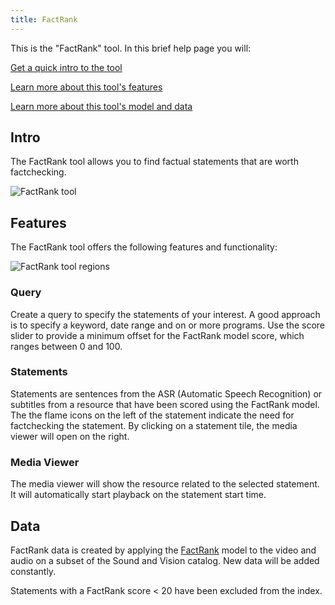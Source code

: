 ```yaml
---
title: FactRank
---
```


This is the "FactRank" tool. In this brief help page you will:

[Get a quick intro to the tool](#tool)

[Learn more about this tool's features](#features)

[Learn more about this tool's model and data](#data)

## <a name="intro"></a>Intro

The FactRank tool allows you to find factual statements that are worth factchecking.

![FactRank tool](/uploads/factrank-tool1.jpg)

## <a name="features"></a>Features

The FactRank tool offers the following features and functionality:

![FactRank tool regions](/uploads/factrank-tool2.jpg)

### <a name="query"></a>Query

Create a query to specify the statements of your interest. A good approach is to specify a keyword, date range and on or more programs. Use the score slider to provide a minimum offset for the FactRank model score, which ranges between 0 and 100.

### <a name="statements"></a>Statements

Statements are sentences from the ASR (Automatic Speech Recognition) or subtitles from a resource that have been scored using the FactRank model. The the flame icons on the left of the statement indicate the need for factchecking the statement. By clicking on a statement tile, the media viewer will open on the right.

### <a name="media-viewer"></a>Media Viewer

The media viewer will show the resource related to the selected statement. It will automatically start playback on the statement start time.

## <a name="data"></a>Data

FactRank data is created by applying the <a href="https://factrank.org" target="_blank">FactRank</a> model to the video and audio on a subset of the Sound and Vision catalog. New data will be added constantly.

Statements with a FactRank score < 20 have been excluded from the index.
